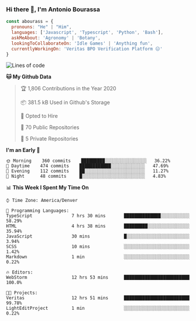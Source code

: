 ### Hi there 👋, I'm Antonio Bourassa

```javascript
const abourass = {
  pronouns: "He" | "Him",
  languages: ['Javascript', 'Typescript', 'Python', 'Bash'],
  askMeAbout: 'Agronomy' | 'Botany',
  lookingToCollaborateOn: 'Idle Games' | 'Anything fun',
  currentlyWorkingOn: 'Veritas BPO Verification Platform 😑'
}
```

<!--START_SECTION:waka-->
![Lines of code](https://img.shields.io/badge/From%20Hello%20World%20I%27ve%20Written-33.0%20million%20lines%20of%20code-blue)

**🐱 My Github Data** 

> 🏆 1,806 Contributions in the Year 2020
 > 
> 📦 381.5 kB Used in Github's Storage 
 > 
> 💼 Opted to Hire
 > 
> 📜 70 Public Repositories
 > 
> 🔑 5 Private Repositories 

**I'm an Early 🐤** 

```text
🌞 Morning    360 commits    █████████░░░░░░░░░░░░░░░░   36.22% 
🌆 Daytime    474 commits    ████████████░░░░░░░░░░░░░   47.69% 
🌃 Evening    112 commits    ██░░░░░░░░░░░░░░░░░░░░░░░   11.27% 
🌙 Night      48 commits     █░░░░░░░░░░░░░░░░░░░░░░░░   4.83%

```


📊 **This Week I Spent My Time On** 

```text
⌚︎ Time Zone: America/Denver

💬 Programming Languages: 
TypeScript               7 hrs 30 mins       ██████████████░░░░░░░░░░░   58.29% 
HTML                     4 hrs 38 mins       █████████░░░░░░░░░░░░░░░░   35.94% 
JavaScript               30 mins             █░░░░░░░░░░░░░░░░░░░░░░░░   3.94% 
SCSS                     10 mins             ░░░░░░░░░░░░░░░░░░░░░░░░░   1.42% 
Markdown                 1 min               ░░░░░░░░░░░░░░░░░░░░░░░░░   0.22%

🔥 Editors: 
WebStorm                 12 hrs 53 mins      █████████████████████████   100.0%

🐱‍💻 Projects: 
Veritas                  12 hrs 51 mins      █████████████████████████   99.78% 
LightEditProject         1 min               ░░░░░░░░░░░░░░░░░░░░░░░░░   0.22%

```


<!--END_SECTION:waka-->

<!--
**Abourass/Abourass** is a ✨ _special_ ✨ repository because its `README.md` (this file) appears on your GitHub profile.

Here are some ideas to get you started:

- 🔭 I’m currently working on ...
- 🌱 I’m currently learning ...
- 👯 I’m looking to collaborate on ...
- 🤔 I’m looking for help with ...
- 💬 Ask me about ...
- 📫 How to reach me: ...
- 😄 Pronouns: ...
- ⚡ Fun fact: ...
-->

